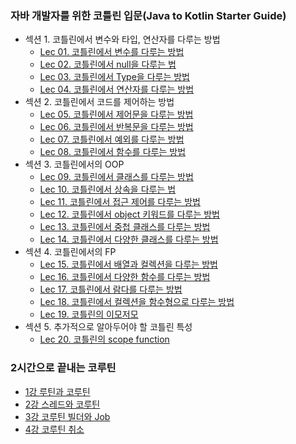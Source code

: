 ### 자바 개발자를 위한 코틀린 입문(Java to Kotlin Starter Guide)
- 섹션 1. 코틀린에서 변수와 타입, 연산자를 다루는 방법
  - [Lec 01. 코틀린에서 변수를 다루는 방법](java-to-kotlin-starter-guide/01.variable.md)
  - [Lec 02. 코틀린에서 null을 다루는 법](java-to-kotlin-starter-guide/02.nullable.md)
  - [Lec 03. 코틀린에서 Type을 다루는 방법](java-to-kotlin-starter-guide/03.type.md)
  - [Lec 04. 코틀린에서 연산자를 다루는 방법](java-to-kotlin-starter-guide/04.operator.md)
- 섹션 2. 코틀린에서 코드를 제어하는 방법
  - [Lec 05. 코틀린에서 제어문을 다루는 방법](java-to-kotlin-starter-guide/05.control.md)
  - [Lec 06. 코틀린에서 반복문을 다루는 방법](java-to-kotlin-starter-guide/06.loop.md)
  - [Lec 07. 코틀린에서 예외를 다루는 방법](java-to-kotlin-starter-guide/07.exception.md)
  - [Lec 08. 코틀린에서 함수를 다루는 방법](java-to-kotlin-starter-guide/08.function.md)
- 섹션 3. 코틀린에서의 OOP
  - [Lec 09. 코틀린에서 클래스를 다루는 방법](java-to-kotlin-starter-guide/09.class.md)
  - [Lec 10. 코틀린에서 상속을 다루는 법](java-to-kotlin-starter-guide/10.ingeritance.md)
  - [Lec 11. 코틀린에서 접근 제어를 다루는 방법](java-to-kotlin-starter-guide/11.visibility.md)
  - [Lec 12. 코틀린에서 object 키워드를 다루는 방법](java-to-kotlin-starter-guide/12.object.md)
  - [Lec 13. 코틀린에서 중첩 클래스를 다루는 방법](java-to-kotlin-starter-guide/13.nested-class.md)
  - [Lec 14. 코틀린에서 다양한 클래스를 다루는 방법](java-to-kotlin-starter-guide/14.extra-class.md)
- 섹션 4. 코틀린에서의 FP
  - [Lec 15. 코틀린에서 배열과 컬렉션을 다루는 방법](java-to-kotlin-starter-guide/15.array&list.md)
  - [Lec 16. 코틀린에서 다양한 함수를 다루는 방법](java-to-kotlin-starter-guide/16.function.md)
  - [Lec 17. 코틀린에서 람다를 다루는 방법](java-to-kotlin-starter-guide/17.lambda.md)
  - [Lec 18. 코틀린에서 컬렉션을 함수형으로 다루는 방법](java-to-kotlin-starter-guide/18.collection-fp.md)
  - [Lec 19. 코틀린의 이모저모](java-to-kotlin-starter-guide/19.kotlin-etc.md)
- 섹션 5. 추가적으로 알아두어야 할 코틀린 특성
  - [Lec 20. 코틀린의 scope function](java-to-kotlin-starter-guide/20.scope-function.md)

### 2시간으로 끝내는 코루틴
- [1강 루틴과 코루틴](coroutine/01.routine%26coroutine.md)
- [2강 스레드와 코루틴](coroutine/02.thread&coroutine.md)
- [3강 코루틴 빌더와 Job](coroutine/03.coroutine-builder&job.md)
- [4강 코루틴 취소](coroutine/04.coroutine-cancel.md)
